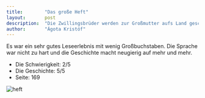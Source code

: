 ```yaml
---
title:        "Das große Heft"
layout:       post
description:  "Die Zwillingsbrüder werden zur Großmutter aufs Land geschickt, sie betteln, hungern, schlachten, stehlen, töten, sie stellen sich taub, blind, bewegungslos – sie haben gelernt, was sie zum Überleben brauchen."
author:       "Ágota Kristóf"
---
```




Es war ein sehr gutes Leseerlebnis mit wenig Großbuchstaben. Die Sprache war nicht zu hart und die Geschichte macht neugierig auf mehr und mehr. 

* Die Schwierigkeit: 2/5 
* Die Geschichte: 5/5
* Seite: 169
 
 ![heft](https://i.gr-assets.com/images/S/compressed.photo.goodreads.com/books/1182200283l/1242921.jpg "Heft")
